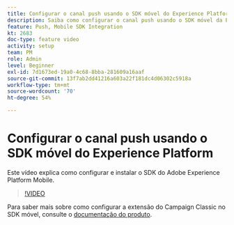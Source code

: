 ```yaml
---
title: Configurar o canal push usando o SDK móvel do Experience Platform
description: Saiba como configurar o canal push usando o SDK móvel da Experience Cloud.
feature: Push, Mobile SDK Integration
kt: 2683
doc-type: feature video
activity: setup
team: PM
role: Admin
level: Beginner
exl-id: 7d1673ed-19a0-4c68-8bba-281609a16aaf
source-git-commit: 13f7ab2dd41216a603a22f181dc4d06302c5918a
workflow-type: tm+mt
source-wordcount: '70'
ht-degree: 54%

---
```


# Configurar o canal push usando o SDK móvel do Experience Platform

Este vídeo explica como configurar e instalar o SDK do Adobe Experience Platform Mobile.

>[!VIDEO](https://video.tv.adobe.com/v/27699?quality=12&learn=on)

Para saber mais sobre como configurar a extensão do Campaign Classic no SDK móvel, consulte o [documentação do produto](https://aep-sdks.gitbook.io/docs/using-mobile-extensions/adobe-campaignclassic).
